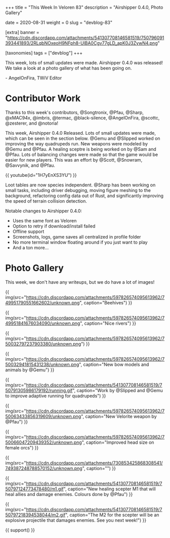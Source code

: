+++
title = "This Week In Veloren 83"
description = "Airshipper 0.4.0, Photo Gallery"

date = 2020-08-31
weight = 0
slug = "devblog-83"

[extra]
banner = "https://cdn.discordapp.com/attachments/541307708146581519/750796091393441893/2RLqbNOxeoH9NFph8-UlBA0Cgv77gLD_apK0J3ZywN4.png"

[taxonomies]
tags = ["devblog"]
+++

This week, lots of small updates were made. Airshipper 0.4.0 was released! We
take a look at a photo gallery of what has been going on.

\- AngelOnFira, TWiV Editor

# Contributor Work

Thanks to this week's contributors, @Songtronix, @Pfau, @Sharp, @xMAC94x,
@imbris, @termac, @black-silence, @AngelOnFira, @scottc, @zesterer, and
@notoria!

This week, Airshipper 0.4.0 Released. Lots of small updates were made, which can
be seen in the section below. @Gemu and @Slipped worked on improving
the way quadrupeds run. New weapons were modeled by @Gemu and @Pfau. A healing
sceptre is being worked on by @Sam and @Pfau. Lots of balancing changes were made so that the game
would be easier for new players. This was an effort by @Scott, @Snowram,
@Savvynik, and @Pfau.

{{ youtube(id="1H7yEnXS3YU") }}

Loot tables are now species independent. @Sharp has been
working on small tasks, including driver debugging, moving figure meshing to the
background, refactoring config data out of Rust, and significantly improving the
speed of terrain collision detection.

Notable changes to Airshipper 0.4.0:

- Uses the same font as Veloren
- Option to retry if download/install failed
- Offline support
- Screenshots, logs, game saves all centralized in profile folder
- No more terminal window floating around if you just want to play
- And a ton more...

# Photo Gallery

This week, we don't have any writeups, but we do have a lot of images!

{{
    img(src="https://cdn.discordapp.com/attachments/597826574095613962/749951790551662602/unknown.png",
    caption="Beehives")
}}

{{
    img(src="https://cdn.discordapp.com/attachments/597826574095613962/749951841676034090/unknown.png",
    caption="Nice rivers")
}}

{{
    img(src="https://cdn.discordapp.com/attachments/597826574095613962/750032797237903380/unknown.png")
}}

{{
    img(src="https://cdn.discordapp.com/attachments/597826574095613962/750032941815431238/unknown.png",
    caption="New bow models and animals by @Gemu")
}}

{{
    img(src="https://cdn.discordapp.com/attachments/541307708146581519/750791305986179192/running.gif",
    caption="Work by @Slipped and @Gemu to improve adaptive running for quadrupeds")
}}

{{
    img(src="https://cdn.discordapp.com/attachments/597826574095613962/750063433856319609/unknown.png",
    caption="New Velorite weapon by @Pfau")
}}

{{
    img(src="https://cdn.discordapp.com/attachments/597826574095613962/750066047209439352/unknown.png",
    caption="Improved head size on female orcs")
}}

{{
    img(src="https://cdn.discordapp.com/attachments/730853425868308541/749387248788570152/unknown.png",
    caption="")
}}

{{
    img(src="https://cdn.discordapp.com/attachments/541307708146581519/750797124773478480/m1.gif",
    caption="New healing scepter M1 that will heal allies and damage enemies. Colours done by @Pfau")
}}

{{
    img(src="https://cdn.discordapp.com/attachments/541307708146581519/750797218394538044/m2.gif",
    caption="The M2 for the scepter will be an explosive projectile that damages enemies. See you next week!")
}}

{{ support() }}
